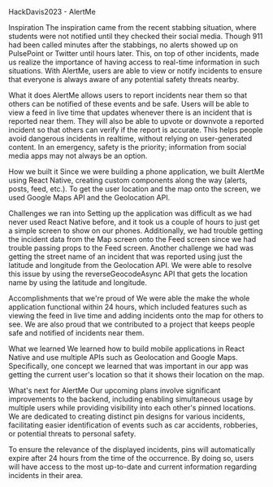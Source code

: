 HackDavis2023 - AlertMe

Inspiration
The inspiration came from the recent stabbing situation, where students were not notified until they checked their social media. Though 911 had been called minutes after the stabbings, no alerts showed up on PulsePoint or Twitter until hours later. This, on top of other incidents, made us realize the importance of having access to real-time information in such situations. With AlertMe, users are able to view or notify incidents to ensure that everyone is always aware of any potential safety threats nearby.

What it does
AlertMe allows users to report incidents near them so that others can be notified of these events and be safe. Users will be able to view a feed in live time that updates whenever there is an incident that is reported near them. They will also be able to upvote or downvote a reported incident so that others can verify if the report is accurate. This helps people avoid dangerous incidents in realtime, without relying on user-generated content. In an emergency, safety is the priority; information from social media apps may not always be an option.

How we built it
Since we were building a phone application, we built AlertMe using React Native, creating custom components along the way (alerts, posts, feed, etc.). To get the user location and the map onto the screen, we used Google Maps API and the Geolocation API.

Challenges we ran into
Setting up the application was difficult as we had never used React Native before, and it took us a couple of hours to just get a simple screen to show on our phones. Additionally, we had trouble getting the incident data from the Map screen onto the Feed screen since we had trouble passing props to the Feed screen. Another challenge we had was getting the street name of an incident that was reported using just the latitude and longitude from the Geolocation API. We were able to resolve this issue by using the reverseGeocodeAsync API that gets the location name by using the latitude and longitude.

Accomplishments that we're proud of
We were able the make the whole application functional within 24 hours, which included features such as viewing the feed in live time and adding incidents onto the map for others to see. We are also proud that we contributed to a project that keeps people safe and notified of incidents near them.

What we learned
We learned how to build mobile applications in React Native and use multiple APIs such as Geolocation and Google Maps. Specifically, one concept we learned that was important in our app was getting the current user's location so that it shows their location on the map.

What's next for AlertMe
Our upcoming plans involve significant improvements to the backend, including enabling simultaneous usage by multiple users while providing visibility into each other's pinned locations. We are dedicated to creating distinct pin designs for various incidents, facilitating easier identification of events such as car accidents, robberies, or potential threats to personal safety.

To ensure the relevance of the displayed incidents, pins will automatically expire after 24 hours from the time of the occurrence. By doing so, users will have access to the most up-to-date and current information regarding incidents in their area.

